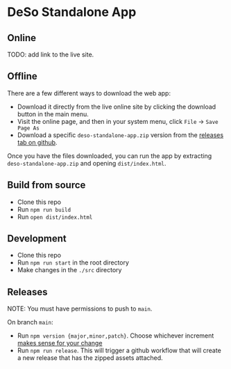 # DeSo Standalone App

## Online

TODO: add link to the live site.

## Offline

There are a few different ways to download the web app:

- Download it directly from the live online site by clicking the download button in the main menu.
- Visit the online page, and then in your system menu, click `File` -> `Save Page As`
- Download a specific `deso-standalone-app.zip` version from the [releases tab on github](https://github.com/deso-protocol/deso-standalone-app/releases).

Once you have the files downloaded, you can run the app by extracting `deso-standalone-app.zip` and
opening `dist/index.html`.

## Build from source

- Clone this repo
- Run `npm run build`
- Run `open dist/index.html`

## Development

- Clone this repo
- Run `npm run start` in the root directory
- Make changes in the `./src` directory

## Releases

NOTE: You must have permissions to push to `main`.

On branch `main`:

- Run `npm version {major,minor,patch}`. Choose whichever increment [makes sense
  for your change](https://docs.npmjs.com/about-semantic-versioning#incrementing-semantic-versions-in-published-packages)
- Run `npm run release`. This will trigger a github workflow that will create a new release that has the zipped
  assets attached.
